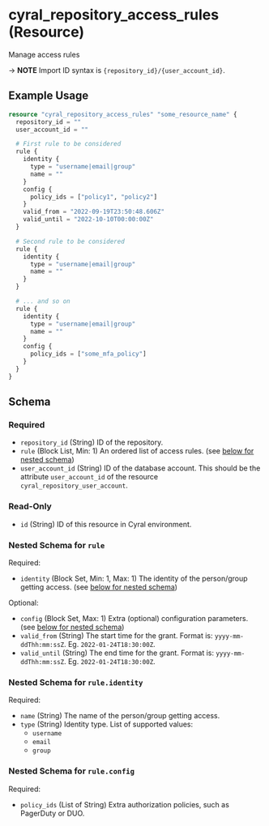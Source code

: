 # cyral_repository_access_rules (Resource)

Manage access rules

-> **NOTE** Import ID syntax is `{repository_id}/{user_account_id}`.

## Example Usage

```terraform
resource "cyral_repository_access_rules" "some_resource_name" {
  repository_id = ""
  user_account_id = ""

  # First rule to be considered
  rule {
    identity {
      type = "username|email|group"
      name = ""
    }
    config {
      policy_ids = ["policy1", "policy2"]
    }
    valid_from = "2022-09-19T23:50:48.606Z"
    valid_until = "2022-10-10T00:00:00Z"
  }

  # Second rule to be considered
  rule {
    identity {
      type = "username|email|group"
      name = ""
    }
  }

  # ... and so on
  rule {
    identity {
      type = "username|email|group"
      name = ""
    }
    config {
      policy_ids = ["some_mfa_policy"]
    }
  }
}
```

<!-- schema generated by tfplugindocs -->

## Schema

### Required

- `repository_id` (String) ID of the repository.
- `rule` (Block List, Min: 1) An ordered list of access rules. (see [below for nested schema](#nestedblock--rule))
- `user_account_id` (String) ID of the database account. This should be the attribute `user_account_id` of the resource `cyral_repository_user_account`.

### Read-Only

- `id` (String) ID of this resource in Cyral environment.

<a id="nestedblock--rule"></a>

### Nested Schema for `rule`

Required:

- `identity` (Block Set, Min: 1, Max: 1) The identity of the person/group getting access. (see [below for nested schema](#nestedblock--rule--identity))

Optional:

- `config` (Block Set, Max: 1) Extra (optional) configuration parameters. (see [below for nested schema](#nestedblock--rule--config))
- `valid_from` (String) The start time for the grant. Format is: `yyyy-mm-ddThh:mm:ssZ`. Eg. `2022-01-24T18:30:00Z`.
- `valid_until` (String) The end time for the grant. Format is: `yyyy-mm-ddThh:mm:ssZ`. Eg. `2022-01-24T18:30:00Z`.

<a id="nestedblock--rule--identity"></a>

### Nested Schema for `rule.identity`

Required:

- `name` (String) The name of the person/group getting access.
- `type` (String) Identity type. List of supported values:
  - `username`
  - `email`
  - `group`

<a id="nestedblock--rule--config"></a>

### Nested Schema for `rule.config`

Required:

- `policy_ids` (List of String) Extra authorization policies, such as PagerDuty or DUO.
